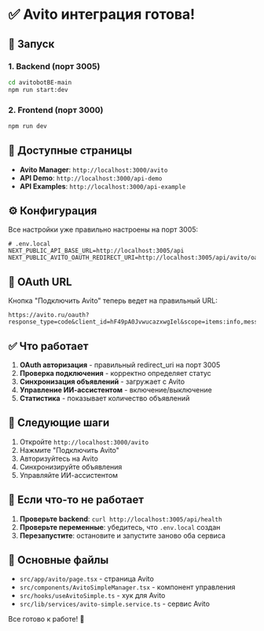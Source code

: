 # ✅ Avito интеграция готова!

## 🚀 Запуск

### 1. Backend (порт 3005)
```bash
cd avitobotBE-main
npm run start:dev
```

### 2. Frontend (порт 3000)
```bash
npm run dev
```

## 🔗 Доступные страницы

- **Avito Manager**: `http://localhost:3000/avito`
- **API Demo**: `http://localhost:3000/api-demo`
- **API Examples**: `http://localhost:3000/api-example`

## ⚙️ Конфигурация

Все настройки уже правильно настроены на порт 3005:

```env
# .env.local
NEXT_PUBLIC_API_BASE_URL=http://localhost:3005/api
NEXT_PUBLIC_AVITO_OAUTH_REDIRECT_URI=http://localhost:3005/api/avito/oauth/callback
```

## 🔧 OAuth URL

Кнопка "Подключить Avito" теперь ведет на правильный URL:
```
https://avito.ru/oauth?response_type=code&client_id=hF49pA0JvwucazxwgIel&scope=items:info,messenger:read,messenger:write,user:read&redirect_uri=http%3A%2F%2Flocalhost%3A3005%2Fapi%2Favito%2Foauth%2Fcallback&state=...
```

## ✅ Что работает

1. **OAuth авторизация** - правильный redirect_uri на порт 3005
2. **Проверка подключения** - корректно определяет статус
3. **Синхронизация объявлений** - загружает с Avito
4. **Управление ИИ-ассистентом** - включение/выключение
5. **Статистика** - показывает количество объявлений

## 🎯 Следующие шаги

1. Откройте `http://localhost:3000/avito`
2. Нажмите "Подключить Avito"
3. Авторизуйтесь на Avito
4. Синхронизируйте объявления
5. Управляйте ИИ-ассистентом

## 🐛 Если что-то не работает

1. **Проверьте backend**: `curl http://localhost:3005/api/health`
2. **Проверьте переменные**: убедитесь, что `.env.local` создан
3. **Перезапустите**: остановите и запустите заново оба сервиса

## 📁 Основные файлы

- `src/app/avito/page.tsx` - страница Avito
- `src/components/AvitoSimpleManager.tsx` - компонент управления
- `src/hooks/useAvitoSimple.ts` - хук для Avito
- `src/lib/services/avito-simple.service.ts` - сервис Avito

Все готово к работе! 🎉
